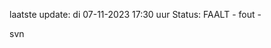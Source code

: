laatste update: 
di 07-11-2023 17:30   uur 
Status: FAALT - fout - 
<div class="service R">svn</div>